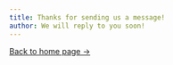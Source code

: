 ```yaml
---
title: Thanks for sending us a message!
author: We will reply to you soon!
---
```


<div class="post-content">
  <a href="/">Back to home page&nbsp;→</a>
</div>